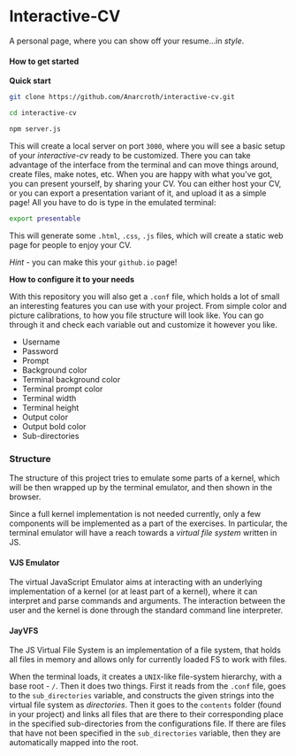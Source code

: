 # Interactive-CV

A personal page, where you can show off your resume...in *style*.

#### How to get started

**Quick start**

``` bash
git clone https://github.com/Anarcroth/interactive-cv.git

cd interactive-cv

npm server.js
```

This will create a local server on port `3000`, where you will see a basic setup of your *interactive-cv* ready to be customized. There you can take advantage of the interface from the terminal and can move things around, create files, make notes, etc. When you are happy with what you've got, you can present yourself, by sharing your CV. You can either host your CV, or you can export a presentation variant of it, and upload it as a simple page! All you have to do is type in the emulated terminal:

``` bash
export presentable
```

This will generate some `.html`, `.css`, `.js` files, which will create a static web page for people to enjoy your CV.

*Hint* -  you can make this your `github.io` page!

**How to configure it to your needs**

With this repository you will also get a `.conf` file, which holds a lot of small an interesting features you can use with your project. From simple color and picture calibrations, to how you file structure will look like. You can go through it and check each variable out and customize it however you like.

- Username
- Password
- Prompt
- Background color
- Terminal background color
- Terminal prompt color
- Terminal width
- Terminal height
- Output color
- Output bold color
- Sub-directories

### Structure

The structure of this project tries to emulate some parts of a kernel, which will be then wrapped up by the terminal emulator, and then shown in the browser.

Since a full kernel implementation is not needed currently, only a few components will be implemented as a part of the exercises. In particular, the terminal emulator will have a reach towards a *virtual file system* written in JS.

#### VJS Emulator

The virtual JavaScript Emulator aims at interacting with an underlying implementation of a kernel (or at least part of a kernel), where it can interpret and parse commands and arguments. The interaction between the user and the kernel is done through the standard command line interpreter.

#### JayVFS

The JS Virtual File System is an implementation of a file system, that holds all files in memory and allows only for currently loaded FS to work with files.

When the terminal loads, it creates a `UNIX`-like file-system hierarchy, with a base root - `/`. Then it does two things. First it reads from the `.conf` file, goes to the `sub_directories` variable, and constructs the given strings into the virtual file system as *directories*. Then it goes to the `contents` folder (found in your project) and links all files that are there to their corresponding place in the specified sub-directories from the configurations file. If there are files that have not been specified in the `sub_directories` variable, then they are automatically mapped into the root.
